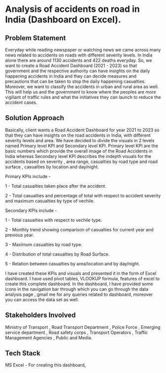 # Analysis of accidents on road in India (Dashboard on Excel).

## Problem Statement
Everyday while reading newspaper or watching news we came across many news related to accidents on roads with different severity levels. In India alone there are around 1130 accidents and 422 deaths everyday. So, we want to create a Road Accident Dashboard (2021 - 2023)  so that government and the respective authority can have insights on the daily happening accidents in India and they can decide measures and precautions that can be taken to stop the daily happening casualties. Moreover, we want to classify the accidents in urban and rural area as well. This will help us and the government to know where the peoples are more vigiliant of traffic rules and what the initiatives they can launch to reduce the accident cases.

## Solution Approach
Basically, client wants a Road Accident Dashboard for year 2021 to 2023 so that they can have insights on the road accidents in India, with different severity levels and area. We have decided to divide the visuals in 2 levels named Primary level KPI and Secondary level KPI. Primary level KPI are the basic numbers which provide the overall image of the Road Accidents in India whereas Secondary level KPI describes the indepth visuals for the accidents based on severity , area range, casualties by road type and road surface , casualties by location and day/night.

Primary KPIs include -

1 - Total casualties taken place after the accident.

2 - Total casualties and percentage of total with respect to accident severity and maximum casualties by type of vechile.

Secondary KPIs include - 

1 - Total casualties with respect to vechile type.

2 - Monthly trend showing comparison of casualties for current year and previous year.

3 - Maximum casualties by road type.

4 - Distribution of total casualties by Road Surface.

5 - Relation between casualties by area/location and by day/night.

I have created these KPIs and visuals and presented it in the form of Excel dashboard. I have used pivot tables, VLOOKUP formula, features of excel to create this complete dashboard. In the dashboard, I have provided some icons in the navigation bar through which you can go through the data analysis page , gmail me for any queries related to dashboard, moreover you can access the data set as well.

## Stakeholders Involved

Ministry of Transport , Road Transport Department , Police Force , Emerging service department , Road safety corps , Transport Operators , Traffic Management Agencies , Public and Media.

## Tech Stack

MS Excel - For creating this dashboard, 
